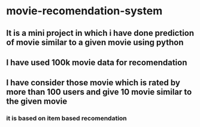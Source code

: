 # movie-recomendation-system
## It is a mini project in which i have done prediction of movie similar to a given movie using python
## I have used 100k movie data for recomendation
## I have consider those movie which is rated by more than 100 users and give 10 movie similar to the given movie 
### it is based on item based recomendation
